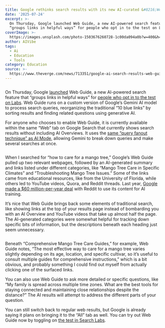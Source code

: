 ```yaml
---
title: Google rethinks search results with its new AI-curated &#8216;Web Guide&#8217;
date: '2025-07-24'
excerpt: >-
  On Thursday, Google launched Web Guide, a new AI-powered search feature that
  “groups links in helpful ways” for people who opt in to the test on Labs....
coverImage: >-
  https://images.unsplash.com/photo-1503676260728-1c00da094a0b?w=400&h=200&fit=crop&auto=format
author: AIVibe
tags:
  - Ai
  - Education
  - Tools
category: Education
source: >-
  https://www.theverge.com/news/713351/google-ai-search-results-web-guide-labs-beta-test
---
```


											

						
<figure>

<img alt="" data-caption="" data-portal-copyright="" data-has-syndication-rights="1" src="https://platform.theverge.com/wp-content/uploads/sites/2/2025/07/google-web-guide.webp?quality=90&#038;strip=all&#038;crop=0,0,100,100" />
	<figcaption>
		</figcaption>
</figure>
<p class="has-text-align-none">On Thursday, Google <a href="https://blog.google/products/search/web-guide-labs/">launched</a> Web Guide, a new AI-powered search feature that “groups links in helpful ways” for <a href="https://labs.google.com/search/experiment/34">people who opt in to the test on Labs</a>. Web Guide runs on a custom version of Google’s Gemini AI model to process search queries, reorganizing the traditional “10 blue links&#8221; by sorting results and finding related questions using generative AI.&nbsp;</p>

<p class="has-text-align-none">For anyone who chooses to enable Web Guide, it is currently available within the same “Web” tab on Google Search that currently shows search results without including AI Overviews. It uses the <a href="https://www.theverge.com/google/671200/google-googling-ai-mode-project-mariner-i-o-2025">same “query fanout technique” as AI Mode</a>, allowing Gemini to break down queries and make several searches at once.</p>
<img src="https://platform.theverge.com/wp-content/uploads/sites/2/2025/07/web-guide-1.png?quality=90&#038;strip=all&#038;crop=0,0,100,100" alt="" title="" data-has-syndication-rights="1" data-caption="&lt;em&gt;Web Guide puts two relevant links at the very top of the results page.&lt;/em&gt; | Screenshot: The Verge" data-portal-copyright="Screenshot: The Verge" />
<p class="has-text-align-none">When I searched for “how to care for a mango tree,” Google’s Web Guide pulled up two relevant webpages, followed by an AI-generated summary and links listed under different categories, like “Mango Tree Care in Specific Climates” and “Troubleshooting Mango Tree Issues.” Some of the links came from educational resources, like from the University of Florida, while others led to YouTube videos, Quora, and Reddit threads. Last year, <a href="https://www.theverge.com/2024/2/22/24080165/google-reddit-ai-training-data">Google made a $60 million-per-year deal</a> with Reddit to use its content for AI training.</p>

<p class="has-text-align-none">It’s nice that Web Guide brings back some elements of traditional search, like showing links at the top of your results page instead of bombarding you with an AI Overview and YouTube videos that take up almost half the page. The AI-generated categories were somewhat helpful for tracking down specific bits of information, but the descriptions beneath each heading just seem unnecessary.</p>
<img src="https://platform.theverge.com/wp-content/uploads/sites/2/2025/07/web-guide-2.png?quality=90&#038;strip=all&#038;crop=0,0,100,100" alt="" title="" data-has-syndication-rights="1" data-caption="&lt;em&gt;The AI-generated page also splits websites into different categories.&lt;/em&gt; | Screenshot: The Verge" data-portal-copyright="Screenshot: The Verge" />
<p class="has-text-align-none">Beneath “Comprehensive Mango Tree Care Guides,” for example, Web Guide notes, “The most effective way to care for a mango tree varies slightly depending on its age, location, and specific cultivar, so it&#8217;s useful to consult multiple guides for comprehensive instructions,” which is a bit obvious, and probably something I could find out myself from actually clicking one of the surfaced links.</p>

<p class="has-text-align-none">You can also use Web Guide to ask more detailed or specific questions, like “My family is spread across multiple time zones. What are the best tools for staying connected and maintaining close relationships despite the distance?” The AI results will attempt to address the different parts of your question.</p>

<p class="has-text-align-none">You can still switch back to regular web results, but&nbsp;Google is already saying it plans on bringing it to the “All” tab as well. You can try out Web Guide now by toggling on <a href="https://labs.google.com/search/experiment/34">the test in Search Labs</a>.</p>
						
									
